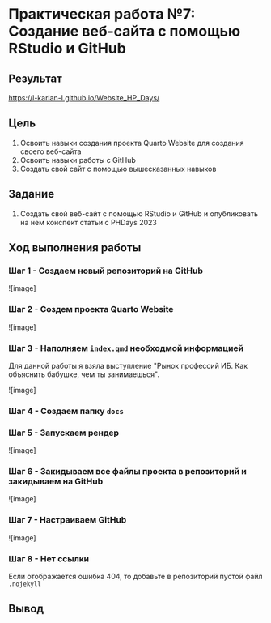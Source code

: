 # Практическая работа №7: Создание веб-сайта с помощью RStudio и GitHub

## Результат

https://l-karian-l.github.io/Website_HP_Days/

## Цель 

1. Освоить навыки создания проекта Quarto Website для создания своего веб-сайта
2. Освоить навыки работы с GitHub
3. Создать свой сайт с помощью вышесказанных навыков

## Задание 

1. Создать свой веб-сайт с помощью RStudio и GitHub и опубликовать на нем конспект статьи с PHDays 2023 

## Ход выполнения работы

### Шаг 1 - Создаем новый репозиторий на GitHub

![image]

### Шаг 2 - Создем проекта Quarto Website

![image]

### Шаг 3 - Наполняем `index.qmd` необходмой информацией 

Для данной работы я взяла выступление "Рынок профессий ИБ. Как объяснить бабушке, чем ты занимаешься".

![image]

### Шаг 4 - Создаем папку `docs`

### Шаг 5 - Запускаем рендер

![image]

### Шаг 6 - Закидываем все файлы проекта в репозиторий и закидываем на GitHub

![image]

### Шаг 7 - Настраиваем GitHub

![image]

### Шаг 8 - Нет ссылки

Если отображается ошибка 404, то добавьте в репозиторий пустой файл `.nojekyll`



## Вывод 








